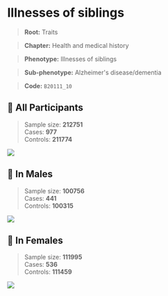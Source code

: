# Illnesses of siblings
> **Root:** Traits  

> **Chapter:** Health and medical history  

> **Phenotype:** Illnesses of siblings  

> **Sub-phenotype:** Alzheimer's disease/dementia  

> **Code:** `B20111_10`

## 🧪 All Participants  
> Sample size: **212751**  
> Cases: **977**  
> Controls: **211774**
<img src="/Traits/Figures/ALL/B20111_10.png"/>
<CsvTable src="/Traits_Data/ALL/LG_B20111_10.csv" label="🔍 View full results" />

## 👨 In Males  
> Sample size: **100756**  
> Cases: **441**  
> Controls: **100315**
<img src="/Traits/Figures/Male/B20111_10.png"/>
<CsvTable src="/Traits_Data/Male/LG_B20111_10.csv" label="🔍 View full results" />

## 👩 In Females  
> Sample size: **111995**  
> Cases: **536**  
> Controls: **111459**
<img src="/Traits/Figures/Female/B20111_10.png"/>
<CsvTable src="/Traits_Data/Female/LG_B20111_10.csv" label="🔍 View full results" />
